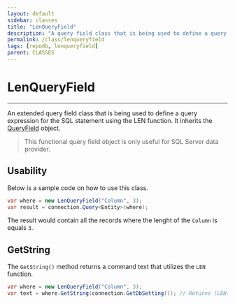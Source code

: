 ```yaml
---
layout: default
sidebar: classes
title: "LenQueryField"
description: "A query field class that is being used to define a query expression for the SQL statement using the LEN function."
permalink: /class/lenqueryfield
tags: [repodb, lenqueryfield]
parent: CLASSES
---
```


# LenQueryField

---

An extended query field class that is being used to define a query expression for the SQL statement using the LEN function. It inherits the [QueryField](/class/queryfield) object.

> This functional query field object is only useful for SQL Server data provider.

## Usability

Below is a sample code on how to use this class.

```csharp
var where = new LenQueryField("Column", 3);
var result = connection.Query<Entity>(where);
```

The result would contain all the records where the lenght of the `Column` is equals `3`.

## GetString

The `GetString()` method returns a command text that utilizes the `LEN` function.

```csharp
var where = new LenQueryField("Column", 3);
var text = where.GetString(connection.GetDbSetting()); // Returns (LEN([Column]) = @Column)
```
